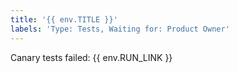 ```yaml
---
title: '{{ env.TITLE }}'
labels: 'Type: Tests, Waiting for: Product Owner'
---
```


Canary tests failed: {{ env.RUN_LINK }}
